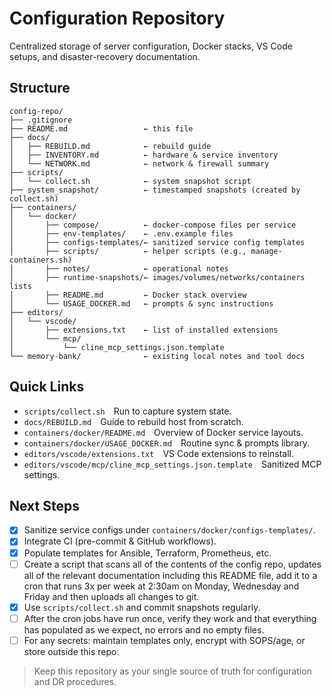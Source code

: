 # Configuration Repository

Centralized storage of server configuration, Docker stacks, VS Code setups, and disaster-recovery documentation.

## Structure

```text
config-repo/
├── .gitignore
├── README.md                 ← this file
├── docs/
│   ├── REBUILD.md            ← rebuild guide
│   ├── INVENTORY.md          ← hardware & service inventory
│   └── NETWORK.md            ← network & firewall summary
├── scripts/
│   └── collect.sh            ← system snapshot script
├── system_snapshot/          ← timestamped snapshots (created by collect.sh)
├── containers/
│   └── docker/
│       ├── compose/          ← docker-compose files per service
│       ├── env-templates/    ← .env.example files
│       ├── configs-templates/← sanitized service config templates
│       ├── scripts/          ← helper scripts (e.g., manage-containers.sh)
│       ├── notes/            ← operational notes
│       ├── runtime-snapshots/← images/volumes/networks/containers lists
│       ├── README.md         ← Docker stack overview
│       └── USAGE_DOCKER.md   ← prompts & sync instructions
├── editors/
│   └── vscode/
│       ├── extensions.txt    ← list of installed extensions
│       └── mcp/
│           └── cline_mcp_settings.json.template
└── memory-bank/              ← existing local notes and tool docs
```

## Quick Links

- `scripts/collect.sh` Run to capture system state.
- `docs/REBUILD.md` Guide to rebuild host from scratch.
- `containers/docker/README.md` Overview of Docker service layouts.
- `containers/docker/USAGE_DOCKER.md` Routine sync & prompts library.
- `editors/vscode/extensions.txt` VS Code extensions to reinstall.
- `editors/vscode/mcp/cline_mcp_settings.json.template` Sanitized MCP settings.

## Next Steps

- [x] Sanitize service configs under `containers/docker/configs-templates/`.  
- [x] Integrate CI (pre-commit & GitHub workflows).  
- [x] Populate templates for Ansible, Terraform, Prometheus, etc.
- [ ] Create a script that scans all of the contents of the config repo, updates all of the relevant documentation including this README file, add it to a cron that runs 3x per week at 2:30am on Monday, Wednesday and Friday and then uploads all changes to git.
- [X] Use `scripts/collect.sh` and commit snapshots regularly.
- [ ] After the cron jobs have run once, verify they work and that everything has populated as we expect, no errors and no empty files.
- [ ] For any secrets: maintain templates only, encrypt with SOPS/age, or store outside this repo.

> Keep this repository as your single source of truth for configuration and DR procedures.
